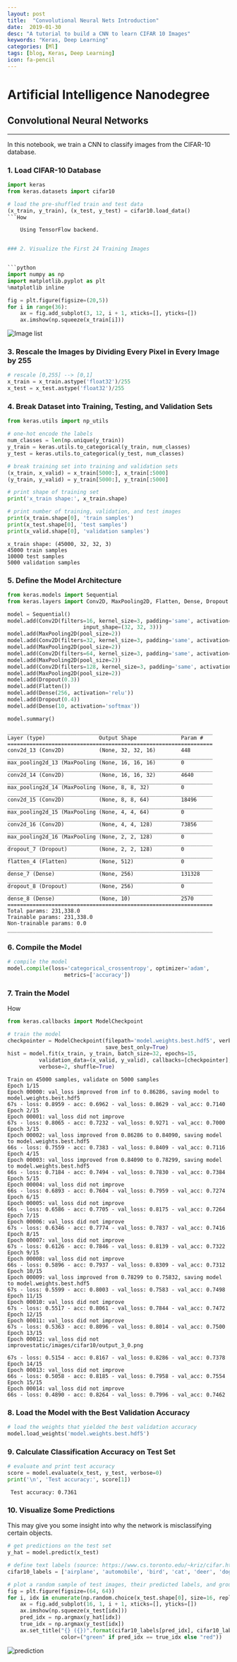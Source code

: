 ```yaml
---
layout: post
title:  "Convolutional Neural Nets Introduction"
date:  2019-01-30
desc: "A tutorial to build a CNN to learn CIFAR 10 Images"
keywords: "Keras, Deep Learning"
categories: [Ml]
tags: [blog, Keras, Deep Learning]
icon: fa-pencil
---
```

# Artificial Intelligence Nanodegree

## Convolutional Neural Networks

---

In this notebook, we train a CNN to classify images from the CIFAR-10 database.

### 1. Load CIFAR-10 Database


```python
import keras
from keras.datasets import cifar10

# load the pre-shuffled train and test data
(x_train, y_train), (x_test, y_test) = cifar10.load_data()
```How

    Using TensorFlow backend.


### 2. Visualize the First 24 Training Images


```python
import numpy as np
import matplotlib.pyplot as plt
%matplotlib inline

fig = plt.figure(figsize=(20,5))
for i in range(36):
    ax = fig.add_subplot(3, 12, i + 1, xticks=[], yticks=[])
    ax.imshow(np.squeeze(x_train[i]))
```

![Image list](https://drive.google.com/open?id=10qfV53-pHFUl0w7ta2HfZEbXph00vir5)


### 3. Rescale the Images by Dividing Every Pixel in Every Image by 255


```python
# rescale [0,255] --> [0,1]
x_train = x_train.astype('float32')/255
x_test = x_test.astype('float32')/255
```

### 4.  Break Dataset into Training, Testing, and Validation Sets


```python
from keras.utils import np_utils

# one-hot encode the labels
num_classes = len(np.unique(y_train))
y_train = keras.utils.to_categorical(y_train, num_classes)
y_test = keras.utils.to_categorical(y_test, num_classes)

# break training set into training and validation sets
(x_train, x_valid) = x_train[5000:], x_train[:5000]
(y_train, y_valid) = y_train[5000:], y_train[:5000]

# print shape of training set
print('x_train shape:', x_train.shape)

# print number of training, validation, and test images
print(x_train.shape[0], 'train samples')
print(x_test.shape[0], 'test samples')
print(x_valid.shape[0], 'validation samples')
```

    x_train shape: (45000, 32, 32, 3)
    45000 train samples
    10000 test samples
    5000 validation samples


### 5. Define the Model Architecture


```python
from keras.models import Sequential
from keras.layers import Conv2D, MaxPooling2D, Flatten, Dense, Dropout

model = Sequential()
model.add(Conv2D(filters=16, kernel_size=3, padding='same', activation='relu',
                        input_shape=(32, 32, 3)))
model.add(MaxPooling2D(pool_size=2))
model.add(Conv2D(filters=32, kernel_size=3, padding='same', activation='relu'))
model.add(MaxPooling2D(pool_size=2))
model.add(Conv2D(filters=64, kernel_size=3, padding='same', activation='relu'))
model.add(MaxPooling2D(pool_size=2))
model.add(Conv2D(filters=128, kernel_size=3, padding='same', activation='relu'))
model.add(MaxPooling2D(pool_size=2))
model.add(Dropout(0.3))
model.add(Flatten())
model.add(Dense(256, activation='relu'))
model.add(Dropout(0.4))
model.add(Dense(10, activation='softmax'))

model.summary()
```

    _________________________________________________________________
    Layer (type)                 Output Shape              Param #   
    =================================================================
    conv2d_13 (Conv2D)           (None, 32, 32, 16)        448       
    _________________________________________________________________
    max_pooling2d_13 (MaxPooling (None, 16, 16, 16)        0         
    _________________________________________________________________
    conv2d_14 (Conv2D)           (None, 16, 16, 32)        4640      
    _________________________________________________________________
    max_pooling2d_14 (MaxPooling (None, 8, 8, 32)          0         
    _________________________________________________________________
    conv2d_15 (Conv2D)           (None, 8, 8, 64)          18496     
    _________________________________________________________________
    max_pooling2d_15 (MaxPooling (None, 4, 4, 64)          0         
    _________________________________________________________________
    conv2d_16 (Conv2D)           (None, 4, 4, 128)         73856     
    _________________________________________________________________
    max_pooling2d_16 (MaxPooling (None, 2, 2, 128)         0         
    _________________________________________________________________
    dropout_7 (Dropout)          (None, 2, 2, 128)         0         
    _________________________________________________________________
    flatten_4 (Flatten)          (None, 512)               0         
    _________________________________________________________________
    dense_7 (Dense)              (None, 256)               131328    
    _________________________________________________________________
    dropout_8 (Dropout)          (None, 256)               0         
    _________________________________________________________________
    dense_8 (Dense)              (None, 10)                2570      
    =================================================================
    Total params: 231,338.0
    Trainable params: 231,338.0
    Non-trainable params: 0.0
    _________________________________________________________________


### 6. Compile the Model


```python
# compile the model
model.compile(loss='categorical_crossentropy', optimizer='adam',
                  metrics=['accuracy'])
```

### 7. Train the Model

How
```python
from keras.callbacks import ModelCheckpoint   

# train the model
checkpointer = ModelCheckpoint(filepath='model.weights.best.hdf5', verbose=1,
                               save_best_only=True)
hist = model.fit(x_train, y_train, batch_size=32, epochs=15,
          validation_data=(x_valid, y_valid), callbacks=[checkpointer],
          verbose=2, shuffle=True)
```

    Train on 45000 samples, validate on 5000 samples
    Epoch 1/15
    Epoch 00000: val_loss improved from inf to 0.86286, saving model to model.weights.best.hdf5
    67s - loss: 0.8959 - acc: 0.6962 - val_loss: 0.8629 - val_acc: 0.7140
    Epoch 2/15
    Epoch 00001: val_loss did not improve
    67s - loss: 0.8065 - acc: 0.7232 - val_loss: 0.9271 - val_acc: 0.7000
    Epoch 3/15
    Epoch 00002: val_loss improved from 0.86286 to 0.84090, saving model to model.weights.best.hdf5
    66s - loss: 0.7559 - acc: 0.7383 - val_loss: 0.8409 - val_acc: 0.7116
    Epoch 4/15
    Epoch 00003: val_loss improved from 0.84090 to 0.78299, saving model to model.weights.best.hdf5
    66s - loss: 0.7184 - acc: 0.7494 - val_loss: 0.7830 - val_acc: 0.7384
    Epoch 5/15
    Epoch 00004: val_loss did not improve
    66s - loss: 0.6893 - acc: 0.7604 - val_loss: 0.7959 - val_acc: 0.7274
    Epoch 6/15
    Epoch 00005: val_loss did not improve
    66s - loss: 0.6586 - acc: 0.7705 - val_loss: 0.8175 - val_acc: 0.7264
    Epoch 7/15
    Epoch 00006: val_loss did not improve
    67s - loss: 0.6346 - acc: 0.7774 - val_loss: 0.7837 - val_acc: 0.7416
    Epoch 8/15
    Epoch 00007: val_loss did not improve
    67s - loss: 0.6126 - acc: 0.7846 - val_loss: 0.8139 - val_acc: 0.7322
    Epoch 9/15
    Epoch 00008: val_loss did not improve
    66s - loss: 0.5896 - acc: 0.7937 - val_loss: 0.8309 - val_acc: 0.7312
    Epoch 10/15
    Epoch 00009: val_loss improved from 0.78299 to 0.75832, saving model to model.weights.best.hdf5
    67s - loss: 0.5599 - acc: 0.8003 - val_loss: 0.7583 - val_acc: 0.7498
    Epoch 11/15
    Epoch 00010: val_loss did not improve
    67s - loss: 0.5517 - acc: 0.8061 - val_loss: 0.7844 - val_acc: 0.7472
    Epoch 12/15
    Epoch 00011: val_loss did not improve
    67s - loss: 0.5363 - acc: 0.8096 - val_loss: 0.8014 - val_acc: 0.7500
    Epoch 13/15
    Epoch 00012: val_loss did not improvestatic/images/cifar10/output_3_0.png

    67s - loss: 0.5154 - acc: 0.8167 - val_loss: 0.8286 - val_acc: 0.7378
    Epoch 14/15
    Epoch 00013: val_loss did not improve
    66s - loss: 0.5058 - acc: 0.8185 - val_loss: 0.7958 - val_acc: 0.7554
    Epoch 15/15
    Epoch 00014: val_loss did not improve
    66s - loss: 0.4890 - acc: 0.8264 - val_loss: 0.7996 - val_acc: 0.7462


### 8. Load the Model with the Best Validation Accuracy


```python
# load the weights that yielded the best validation accuracy
model.load_weights('model.weights.best.hdf5')
```

### 9. Calculate Classification Accuracy on Test Set


```python
# evaluate and print test accuracy
score = model.evaluate(x_test, y_test, verbose=0)
print('\n', 'Test accuracy:', score[1])
```


     Test accuracy: 0.7361


### 10. Visualize Some Predictions

This may give you some insight into why the network is misclassifying certain objects.


```python
# get predictions on the test set
y_hat = model.predict(x_test)

# define text labels (source: https://www.cs.toronto.edu/~kriz/cifar.html)
cifar10_labels = ['airplane', 'automobile', 'bird', 'cat', 'deer', 'dog', 'frog', 'horse', 'ship', 'truck']
```


```python
# plot a random sample of test images, their predicted labels, and ground truth
fig = plt.figure(figsize=(64, 64))
for i, idx in enumerate(np.random.choice(x_test.shape[0], size=16, replace=False)):
    ax = fig.add_subplot(16, 1, i + 1, xticks=[], yticks=[])
    ax.imshow(np.squeeze(x_test[idx]))
    pred_idx = np.argmax(y_hat[idx])
    true_idx = np.argmax(y_test[idx])
    ax.set_title("{} ({})".format(cifar10_labels[pred_idx], cifar10_labels[true_idx]),
                 color=("green" if pred_idx == true_idx else "red"))
```


![prediction](https://drive.google.com/open?id=1BWWZpjEspNIErZyMg-rZ5h2jYAOanil8)



```python

```
